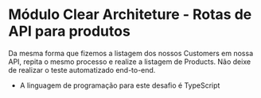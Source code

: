 # Módulo Clear Architeture - Rotas de API para produtos

Da mesma forma que fizemos a listagem dos nossos Customers em nossa API, repita o mesmo processo e realize a listagem de Products. Não deixe de realizar o teste automatizado end-to-end.

- A linguagem de programação para este desafio é TypeScript
